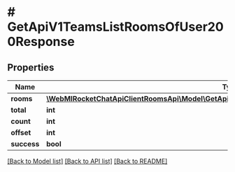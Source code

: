# # GetApiV1TeamsListRoomsOfUser200Response

## Properties

Name | Type | Description | Notes
------------ | ------------- | ------------- | -------------
**rooms** | [**\WebMIRocketChatApiClientRoomsApi\Model\GetApiV1TeamsListRoomsOfUser200ResponseRoomsInner[]**](GetApiV1TeamsListRoomsOfUser200ResponseRoomsInner.md) |  | [optional]
**total** | **int** |  | [optional]
**count** | **int** |  | [optional]
**offset** | **int** |  | [optional]
**success** | **bool** |  | [optional]

[[Back to Model list]](../../README.md#models) [[Back to API list]](../../README.md#endpoints) [[Back to README]](../../README.md)
